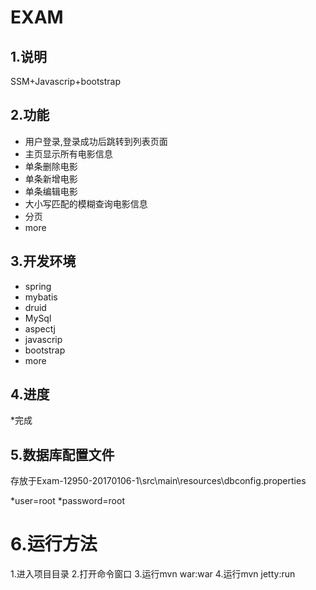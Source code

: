 #	EXAM

##	1.说明

SSM+Javascrip+bootstrap

##	2.功能

* 用户登录,登录成功后跳转到列表页面
* 主页显示所有电影信息
* 单条删除电影
* 单条新增电影
* 单条编辑电影
* 大小写匹配的模糊查询电影信息
* 分页
* more


##	3.开发环境

* spring
* mybatis
* druid
* MySql
* aspectj
* javascrip
* bootstrap
* more


##  4.进度

*完成

## 5.数据库配置文件

存放于Exam-12950-20170106-1\src\main\resources\dbconfig.properties

*user=root
*password=root

# 6.运行方法
1.进入项目目录
2.打开命令窗口
3.运行mvn war:war
4.运行mvn jetty:run

